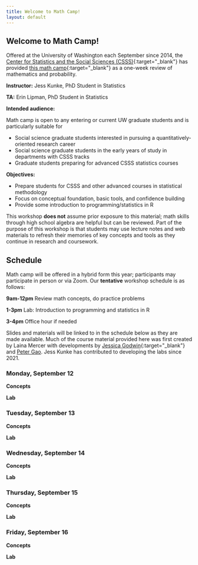 ```yaml
---
title: Welcome to Math Camp!
layout: default
---
```


## Welcome to Math Camp!

Offered at the University of Washington each September since 2014, the [Center for Statistics and the Social Sciences (CSSS)](https://csss.uw.edu/){:target="_blank"} has provided [this math camp](https://csss.uw.edu/academics/math-camp){:target="_blank"} as a one-week review of mathematics and probability.

  **Instructor:** Jess Kunke, PhD Student in Statistics
  
  **TA:** Erin Lipman, PhD Student in Statistics

**Intended audience:**

Math camp is open to any entering or current UW graduate students and is particularly suitable for
* Social science graduate students interested in pursuing a quantitatively-oriented research career
* Social science graduate students in the early years of study in departments with CSSS tracks
* Graduate students preparing for advanced CSSS statistics courses

**Objectives:**

* Prepare students for CSSS and other advanced courses in statistical methodology
* Focus on conceptual foundation, basic tools, and confidence building
* Provide some introduction to programming/statistics in R

This workshop **does not** assume prior exposure to this material; math skills through high school
algebra are helpful but can be reviewed. Part of the purpose of this workshop is that students may use lecture notes and web materials to refresh their memories of key concepts and tools as they continue in research and coursework.

## Schedule

Math camp will be offered in a hybrid form this year; participants may participate in person or via Zoom. Our **tentative** workshop schedule is as follows:

  **9am-12pm**  Review math concepts, do practice problems
  
  **1-3pm** Lab: Introduction to programming and statistics in R
  
  **3-4pm** Office hour if needed
  
Slides and materials will be linked to in the schedule below as they are made available. Much of the course material provided here was first created by Laina Mercer with developments by [Jessica Godwin](https://jlgodwin.github.io/MathCamp){:target="_blank"} and [Peter Gao](https://peteragao.github.io/CSSS-Math-Camp-2021/). Jess Kunke has contributed to developing the labs since 2021.

### Monday, September 12

**Concepts**

**Lab**


### Tuesday, September 13

**Concepts**

**Lab**


### Wednesday, September 14

**Concepts**

**Lab**


### Thursday, September 15

**Concepts**

**Lab**
 
 
### Friday, September 16

**Concepts**

**Lab**


